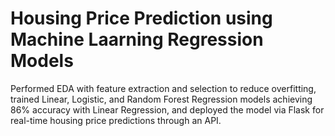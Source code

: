 # Housing Price Prediction using Machine Laarning Regression Models
Performed EDA with feature extraction and selection to reduce overfitting, trained Linear, Logistic, and Random Forest Regression models achieving 86% accuracy with Linear Regression, and deployed the model via Flask for real-time housing price predictions through an API.
